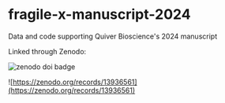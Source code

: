 # fragile-x-manuscript-2024
Data and code supporting Quiver Bioscience's 2024 manuscript 

Linked through Zenodo: 

![zenodo doi badge](https://zenodo.org/badge/DOI/10.5281/zenodo.13936561.svg) 

![https://zenodo.org/records/13936561](https://zenodo.org/records/13936561)

